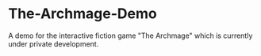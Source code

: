 # The-Archmage-Demo
A demo for the interactive fiction game "The Archmage" which is currently under private development.
